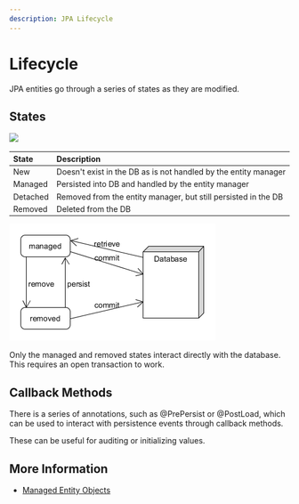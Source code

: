 ```yaml
---
description: JPA Lifecycle
---
```


# Lifecycle

JPA entities go through a series of states as they are modified.

## States

![](https://github.com/bernardo-mg/development-docs/tree/607d3a34739325f64d3fc216771c0bc79458f781/java/img/diagram/jpa_lifecycle.png)

| State | Description |
| :--- | :--- |
| New | Doesn't exist in the DB as is not handled by the entity manager |
| Managed | Persisted into DB and handled by the entity manager |
| Detached | Removed from the entity manager, but still persisted in the DB |
| Removed | Deleted from the DB |

![](../../.gitbook/assets/jpa_lifecycle_db.png)

Only the managed and removed states interact directly with the database. This requires an open transaction to work.

## Callback Methods

There is a series of annotations, such as @PrePersist or @PostLoad, which can be used to interact with persistence events through callback methods.

These can be useful for auditing or initializing values.

## More Information

* [Managed Entity Objects](https://www.objectdb.com/java/jpa/persistence/managed)

